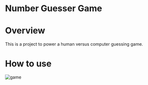 # Number Guesser Game
# Overview
This is a project to power a human versus computer guessing game. 

# How to use
![game](https://user-images.githubusercontent.com/87378628/135094959-40ea9e71-5d1d-4b14-b71a-f8f68837cf20.png)


